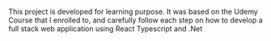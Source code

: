 This project is developed for learning purpose. It was based on the Udemy Course that I enrolled to, and carefully follow each step on how to develop a full stack web application using React Typescript and .Net
